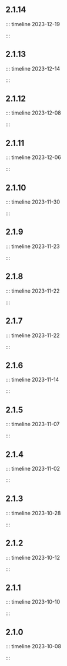## 2.1.14

::: timeline 2023-12-19

<!--@include: ../change-log/2.1.14.md-->

:::

## 2.1.13

::: timeline 2023-12-14

<!--@include: ../change-log/2.1.13.md-->

:::

## 2.1.12

::: timeline 2023-12-08

<!--@include: ../change-log/2.1.12.md-->

:::

## 2.1.11

::: timeline 2023-12-06

<!--@include: ../change-log/2.1.11.md-->

:::

## 2.1.10

::: timeline 2023-11-30

<!--@include: ../change-log/2.1.10.md-->

:::

## 2.1.9

::: timeline 2023-11-23

<!--@include: ../change-log/2.1.9.md-->

:::

## 2.1.8

::: timeline 2023-11-22

<!--@include: ../change-log/2.1.8.md-->

:::

## 2.1.7

::: timeline 2023-11-22

<!--@include: ../change-log/2.1.7.md-->

:::

## 2.1.6

::: timeline 2023-11-14

<!--@include: ../change-log/2.1.6.md-->

:::

## 2.1.5

::: timeline 2023-11-07

<!--@include: ../change-log/2.1.5.md-->

:::

## 2.1.4

::: timeline 2023-11-02

<!--@include: ../change-log/2.1.4.md-->

:::

## 2.1.3

::: timeline 2023-10-28

<!--@include: ../change-log/2.1.3.md-->

:::

## 2.1.2

::: timeline 2023-10-12

<!--@include: ../change-log/2.1.2.md-->

:::

## 2.1.1

::: timeline 2023-10-10

<!--@include: ../change-log/2.1.1.md-->

:::

## 2.1.0

::: timeline 2023-10-08

<!--@include: ../change-log/2.1.0.md-->

:::